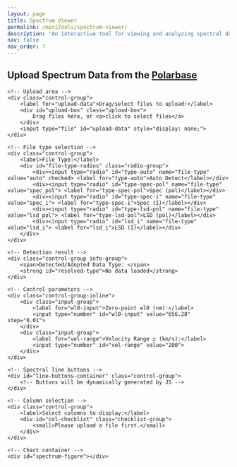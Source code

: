 ```yaml
---
layout: page
title: Spectrum Viewer
permalink: /miniTools/spectrum-viewer/
description: "An interactive tool for viewing and analyzing spectral data."
nav: false
nav_order: 7
---
```


<!-- Include Plotly.js library -->
<!-- <script src="{{ '/assets/js/plotly-3.1.2.min.js' | relative_url }}"></script> -->
<script src="https://cdn.plot.ly/plotly-3.1.0.min.js" charset="utf-8"></script>

<!-- Include custom CSS and JS files -->
<link rel="stylesheet" href="{{ site.baseurl }}/assets/css/spectrum-viewer.css">
<script src="{{ site.baseurl }}/assets/js/spectrum-viewer.js" defer></script>

<!-- Page HTML structure -->
<div class="spectrum-viewer-container">
    <h2>Upload Spectrum Data from the <a href='https://www.polarbase.ovgso.fr'>Polarbase</a></h2>

    <!-- Upload area -->
    <div class="control-group">
        <label for="upload-data">Drag/select files to upload:</label>
        <div id="upload-box" class="upload-box">
            Drag files here, or <a>click to select files</a>
        </div>
        <input type="file" id="upload-data" style="display: none;">
    </div>

    <!-- File type selection -->
    <div class="control-group">
        <label>File Type:</label>
        <div id="file-type-radios" class="radio-group">
            <div><input type="radio" id="type-auto" name="file-type" value="auto" checked> <label for="type-auto">Auto Detect</label></div>
            <div><input type="radio" id="type-spec-pol" name="file-type" value="spec_pol"> <label for="type-spec-pol">Spec (pol)</label></div>
            <div><input type="radio" id="type-spec-i" name="file-type" value="spec_i"> <label for="type-spec-i">Spec (I)</label></div>
            <div><input type="radio" id="type-lsd-pol" name="file-type" value="lsd_pol"> <label for="type-lsd-pol">LSD (pol)</label></div>
            <div><input type="radio" id="lsd_i" name="file-type" value="lsd_i"> <label for="lsd_i">LSD (I)</label></div>
        </div>
    </div>

    <!-- Detection result -->
    <div class="control-group info-group">
        <span>Detected/Adopted Data Type: </span>
        <strong id="resolved-type">No data loaded</strong>
    </div>

    <!-- Control parameters -->
    <div class="control-group-inline">
        <div class="input-group">
            <label for="wl0-input">Zero-point wl0 (nm):</label>
            <input type="number" id="wl0-input" value="656.28" step="0.01">
        </div>
        <div class="input-group">
            <label for="vel-range">Velocity Range ± (km/s):</label>
            <input type="number" id="vel-range" value="200">
        </div>
    </div>

    <!-- Spectral line buttons -->
    <div id="line-buttons-container" class="control-group">
        <!-- Buttons will be dynamically generated by JS -->
    </div>

    <!-- Column selection -->
    <div class="control-group">
        <label>Select columns to display:</label>
        <div id="col-checklist" class="checklist-group">
            <small>Please upload a file first.</small>
        </div>
    </div>

    <!-- Chart container -->
    <div id="spectrum-figure"></div>

</div>